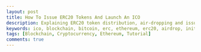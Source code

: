 ```yaml
---
layout: post
title: How To Issue ERC20 Tokens And Launch An ICO
description: Explaining ERC20 token distribution, air-dropping and issuance etc while also discussing how to launch an ICO
keywords: ico, blockchain, bitcoin, erc, ethereum, erc20, airdrop, initial coin offering, cryptocurrency
tags: [Blockchain, Cryptocurrency, Ethereum, Tutorial]
comments: true
---
```


